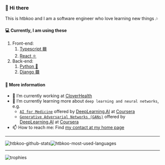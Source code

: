 ### 👋 Hi there

This is htbkoo and I am a software engineer who love learning new things 🎶

#### 💻 Currently, I am using these 

1. Front-end:
    1. [Typescript 🟦](https://github.com/microsoft/TypeScript)
    2. [React ⚛️](https://github.com/facebook/react)
2. Back-end:
    1. [Python 🐍](https://github.com/python)
    2. [Django 🟩](https://github.com/django/django)

#### 💬 More information

- 🔭 I’m currently working at [CloverHealth](https://github.com/CloverHealth)
- 🌱 I’m currently learning more about `deep learning and neural networks`, e.g.
    - [`AI for Medicine`](https://www.coursera.org/specializations/ai-for-medicine) offered by [DeepLearning.AI](https://www.coursera.org/browse/data-science?facets=partnerMultiTag%3ADeepLearning.AI%2CcategoryMultiTag%3Adata-science) at [Coursera](https://www.coursera.org/)
    - [`Generative Adversarial Networks (GANs)`](https://www.coursera.org/specializations/generative-adversarial-networks-gans) offered by [DeepLearning.AI](https://www.coursera.org/browse/data-science?facets=partnerMultiTag%3ADeepLearning.AI%2CcategoryMultiTag%3Adata-science) at [Coursera](https://www.coursera.org/)
- 📫 How to reach me: Find [my contact at my home page](https://htbkoo.github.io/personal-portfolio/#contact)

---

<div style="display: flex; flex-direction: row; align-items: start">
<img src="https://github-readme-stats.vercel.app/api?username=htbkoo&count_private=true&show_icons=true&theme=react&hide=contribs" alt="htbkoo-github-stats" />
<img src="https://github-readme-stats.vercel.app/api/top-langs/?username=htbkoo&theme=react&count_private=true&layout=compact&langs_count=5" alt="htbkoo-most-used-languages" />
</div>

<!--
<p align="center">
<img src="https://github-readme-stats.vercel.app/api?username=htbkoo&count_private=true&show_icons=true&theme=react" alt="htbkoo-github-stats" />
</p>
-->

<!--
![htbkoo-github-stats](https://github-readme-stats.vercel.app/api?username=htbkoo&count_private=true&show_icons=true&theme=react)

![htbkoo-github-stats](https://github-readme-stats.vercel.app/api?username=htbkoo&count_private=true&show_icons=true&theme=react&hide_rank=true)

![alt-stats](https://github-readme-stats.vercel.app/api?username=htbkoo&count_private=true&show_icons=true&hide_title=true&theme=cobalt)

![most-used-languages](https://github-readme-stats.vercel.app/api/top-langs/?username=htbkoo&theme=react&count_private=true&layout=compact)
-->

<!-- reference: https://github.com/anuraghazra/github-readme-stats -->

---
<!--
<div style="padding-left: 12px;padding-top: 12px">
<img src="https://github-profile-trophy.vercel.app/?username=htbkoo&theme=nord&rank=SECRET,SSS,SS,S,AAA,AA,A&margin-w=32" alt="htbkoo-trophies"/>
</div>

-->

![trophies](https://github-profile-trophy.vercel.app/?username=htbkoo&theme=nord&rank=SECRET,SSS,SS,S,AAA,AA,A)
<!-- reference: https://github.com/ryo-ma/github-profile-trophy -->

<!--
**htbkoo/htbkoo** is a ✨ _special_ ✨ repository because its `README.md` (this file) appears on your GitHub profile.

Here are some ideas to get you started:

- 🔭 I’m currently working on ...
- 🌱 I’m currently learning ...
- 👯 I’m looking to collaborate on ...
- 🤔 I’m looking for help with ...
- 💬 Ask me about ...
- 📫 How to reach me: ...
- 😄 Pronouns: ...
- ⚡ Fun fact: ...
-->

<!-- 
See https://docs.github.com/en/github/setting-up-and-managing-your-github-profile/managing-your-profile-readme for more details
-->
